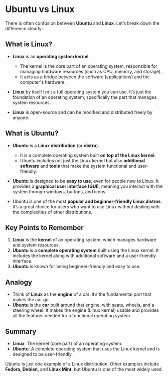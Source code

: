 # Ubuntu vs Linux

There is often confusion between **Ubuntu** and **Linux**. Let’s break down the difference clearly:

## What is Linux?

- **Linux** is an **operating system kernel**. 
  - The kernel is the core part of an operating system, responsible for managing hardware resources (such as CPU, memory, and storage).
  - It acts as a bridge between the software (applications) and the computer's hardware.

- **Linux** by itself isn't a full operating system you can use. It’s just the foundation of an operating system, specifically the part that manages system resources.

- **Linux** is open-source and can be modified and distributed freely by anyone.

## What is Ubuntu?

- **Ubuntu** is a **Linux distribution** (or **distro**).
  - It is a complete operating system built **on top of the Linux kernel**.
  - Ubuntu includes not just the Linux kernel but also **additional software** and **tools** that make the system functional and user-friendly.

- **Ubuntu** is designed to be **easy to use**, even for people new to Linux. It provides a **graphical user interface (GUI)**, meaning you interact with the system through windows, buttons, and icons.

- Ubuntu is one of the most **popular and beginner-friendly Linux distros**. It’s a great choice for users who want to use Linux without dealing with the complexities of other distributions.

## Key Points to Remember

1. **Linux** is the **kernel** of an operating system, which manages hardware and system resources.
2. **Ubuntu** is a **complete operating system** built using the Linux kernel. It includes the kernel along with additional software and a user-friendly interface.
3. **Ubuntu** is known for being beginner-friendly and easy to use.

## Analogy

- Think of **Linux** as the **engine** of a car. It’s the fundamental part that makes the car go.
- **Ubuntu** is the **car** built around that engine, with seats, wheels, and a steering wheel. It makes the engine (Linux kernel) usable and provides all the features needed for a functional operating system.

## Summary

- **Linux**: The kernel (core part) of an operating system.
- **Ubuntu**: A complete operating system that uses the Linux kernel and is designed to be user-friendly.

Ubuntu is just one example of a Linux distribution. Other examples include **Fedora**, **Debian**, and **Linux Mint**, but Ubuntu is one of the most widely used.
